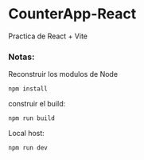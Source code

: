 # CounterApp-React
Practica de React + Vite

### Notas:

Reconstruir los modulos de Node
```
npm install
```

construir el build:
```
npm run build
```

Local host:
```
npm run dev
```
